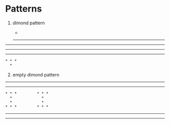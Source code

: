 # Patterns
1. dimond pattern

      *
    * * *
  * * * * *
* * * * * * *
  * * * * *
    * * *
      *
      
2. empty dimond pattern

* * * * * * * * * * * * * * 
  * * * * *     * * * * *   
    * * *         * * *     
      *             *       
      *             *       
    * * *         * * *     
  * * * * *     * * * * *   
* * * * * * * * * * * * * *
